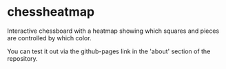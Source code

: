 # chessheatmap
Interactive chessboard with a heatmap showing which squares and pieces are controlled by which color.

You can test it out via the github-pages link in the 'about' section of the repository.
